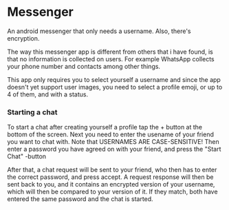 # Messenger
An android messenger that only needs a username. Also, there's encryption.

The way this messenger app is different from others that i have found, is that no information is collected on users.
For example WhatsApp collects your phone number and contacts among other things.

This app only requires you to select yourself a username and since the app doesn't yet support user images, you need to select a profile emoji, or up to 4 of them, and with a status.

### Starting a chat
To start a chat after creating yourself a profile tap the + button at the bottom of the screen.
Next you need to enter the usename of your friend you want to chat with. Note that USERNAMES ARE CASE-SENSITIVE!
Then enter a password you have agreed on with your friend, and press the "Start Chat" -button

After that, a chat request will be sent to your friend, who then has to enter the correct password, and press accept.
A request response will then be sent back to you, and it contains an encrypted version of your username, which will then be compared to your version of it.
If they match, both have entered the same password and the chat is started.
